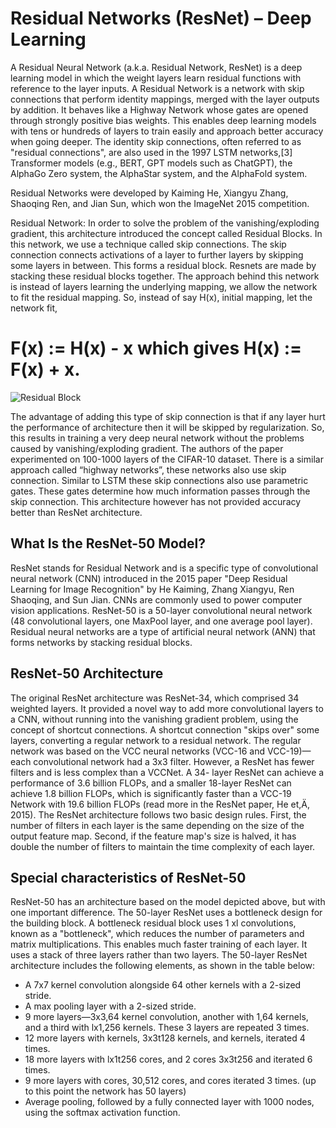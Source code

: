 # Residual Networks (ResNet) – Deep Learning

A Residual Neural Network (a.k.a. Residual Network, ResNet) is a deep learning model in which the weight layers learn residual functions with reference to the layer inputs. 
A Residual Network is a network with skip connections that perform identity mappings, merged with the layer outputs by addition.
It behaves like a Highway Network whose gates are opened through strongly positive bias weights. 
This enables deep learning models with tens or hundreds of layers to train easily and approach better accuracy when going deeper. 
The identity skip connections, often referred to as "residual connections", are also used in the 1997 LSTM networks,[3] Transformer models (e.g., BERT, GPT models such as ChatGPT),
the AlphaGo Zero system, the AlphaStar system, and the AlphaFold system.

Residual Networks were developed by Kaiming He, Xiangyu Zhang, Shaoqing Ren, and Jian Sun, which won the ImageNet 2015 competition.

Residual Network: In order to solve the problem of the vanishing/exploding gradient, this architecture introduced the concept called Residual Blocks. In this network, we use a technique called skip connections. The skip connection connects activations of a  layer to further layers by skipping some layers in between. This forms a residual block. Resnets are made by stacking these residual blocks together. 
The approach behind this network is instead of layers learning the underlying mapping, we allow the network to fit the residual mapping. So, instead of say H(x), initial mapping, let the network fit, 

# F(x) := H(x) - x which gives H(x) := F(x) + x. 

![Residual Block](https://media.geeksforgeeks.org/wp-content/uploads/20200424011510/Residual-Block.PNG)

The advantage of adding this type of skip connection is that if any layer hurt the performance of architecture then it will be skipped by regularization. So, this results in training a very deep neural network without the problems caused by vanishing/exploding gradient.  The authors of the paper experimented on 100-1000 layers of the CIFAR-10 dataset. 
There is a similar approach called “highway networks”, these networks also use skip connection. Similar to LSTM these skip connections also use parametric gates. These gates determine how much information passes through the skip connection. This architecture however has not provided accuracy better than ResNet architecture. 



## What Is the ResNet-50 Model?


ResNet stands for Residual Network and is a specific type of convolutional neural network (CNN)
introduced in the 2015 paper "Deep Residual Learning for Image Recognition" by He Kaiming, Zhang
Xiangyu, Ren Shaoqing, and Sun Jian. CNNs are commonly used to power computer vision
applications.
ResNet-50 is a 50-layer convolutional neural network (48 convolutional layers, one MaxPool layer, and
one average pool layer). Residual neural networks are a type of artificial neural network (ANN) that
forms networks by stacking residual blocks.


## ResNet-50 Architecture

The original ResNet architecture was ResNet-34, which comprised 34 weighted layers. It provided a
novel way to add more convolutional layers to a CNN, without running into the vanishing gradient
problem, using the concept of shortcut connections. A shortcut connection "skips over" some layers,
converting a regular network to a residual network.
The regular network was based on the VCC neural networks (VCC-16 and VCC-19)—each convolutional
network had a 3x3 filter. However, a ResNet has fewer filters and is less complex than a VCCNet. A 34-
layer ResNet can achieve a performance of 3.6 billion FLOPs, and a smaller 18-layer ResNet can achieve
1.8 billion FLOPs, which is significantly faster than a VCC-19 Network with 19.6 billion FLOPs (read more
in the ResNet paper, He et,Ä, 2015).
The ResNet architecture follows two basic design rules. First, the number of filters in each layer is the
same depending on the size of the output feature map. Second, if the feature map's size is halved, it
has double the number of filters to maintain the time complexity of each layer.

## Special characteristics of ResNet-50

ResNet-50 has an architecture based on the model depicted above, but with one important difference.
The 50-layer ResNet uses a bottleneck design for the building block. A bottleneck residual block uses
1 xl convolutions, known as a "bottleneck", which reduces the number of parameters and matrix
multiplications. This enables much faster training of each layer. It uses a stack of three layers rather
than two layers.
The 50-layer ResNet architecture includes the following elements, as shown in the table below:
- A 7x7 kernel convolution alongside 64 other kernels with a 2-sized stride.
- A max pooling layer with a 2-sized stride.
- 9 more layers—3x3,64 kernel convolution, another with 1,64 kernels, and a third with lx1,256
kernels. These 3 layers are repeated 3 times.
- 12 more layers with kernels, 3x3t128 kernels, and kernels, iterated 4 times.
- 18 more layers with lx1t256 cores, and 2 cores 3x3t256 and iterated 6 times.
- 9 more layers with cores, 30,512 cores, and cores iterated 3 times.
(up to this point the network has 50 layers)
- Average pooling, followed by a fully connected layer with 1000 nodes, using the softmax activation
function.
